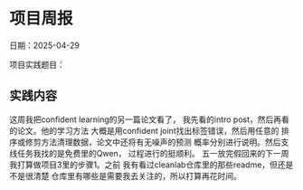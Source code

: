 # 项目周报

日期：2025-04-29

项目实践题目：

## 实践内容

这周我把confident learning的另一篇论文看了，
我先看的intro post，然后再看的论文。他的学习方法
大概是用confident joint找出标签错误，然后用任意的
排序或修剪方法清理数据，论文中还将有无噪声的预测
概率分别进行说明。然后支线任务我找的是免费里的Qwen，
过程进行的挺顺利。
五一放完假回来的下一周我打算做项目3里的步骤1。之前
我有看过cleanlab仓库里的那些readme，但还是不是很清楚
仓库里有哪些是需要我去关注的，所以打算再花时间。

